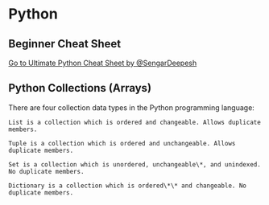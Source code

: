 # Python

## Beginner Cheat Sheet

[Go to Ultimate Python Cheat Sheet by @SengarDeepesh](https://sengardeepesh.medium.com/python-ultimate-cheat-sheet-c2c13fd8f40f)

## Python Collections (Arrays)

There are four collection data types in the Python programming language:

    List is a collection which is ordered and changeable. Allows duplicate members.

    Tuple is a collection which is ordered and unchangeable. Allows duplicate members.

    Set is a collection which is unordered, unchangeable\*, and unindexed. No duplicate members.

    Dictionary is a collection which is ordered\*\* and changeable. No duplicate members.
